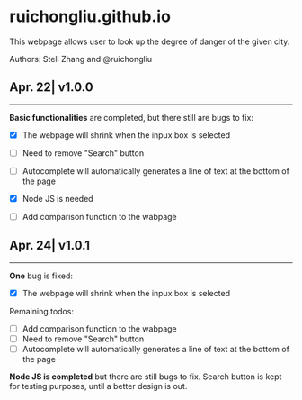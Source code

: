 # ruichongliu.github.io
This webpage allows user to look up the degree of danger of the given city.

Authors: Stell Zhang and @ruichongliu 


## Apr. 22| v1.0.0
-------------
**Basic functionalities** are completed, but there still are bugs to fix:
 - [x] The webpage will shrink when the inpux box is selected
 - [ ] Need to remove "Search" button
 - [ ] Autocomplete will automatically generates a line of text at the bottom of the page
 - [x] Node JS is needed
 - [ ] Add comparison function to the wabpage


## Apr. 24| v1.0.1
-------------
**One** bug is fixed:
 -[x] The webpage will shrink when the inpux box is selected
 
Remaining todos:
  -[ ] Add comparison function to the wabpage
  -[ ] Need to remove "Search" button
  -[ ] Autocomplete will automatically generates a line of text at the bottom of the page

**Node JS is completed** but there are still bugs to fix. Search button is kept for testing purposes, until a better design is out.

